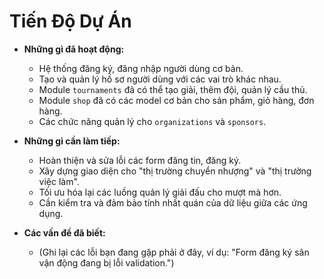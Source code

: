# Tiến Độ Dự Án

- **Những gì đã hoạt động:**
  - Hệ thống đăng ký, đăng nhập người dùng cơ bản.
  - Tạo và quản lý hồ sơ người dùng với các vai trò khác nhau.
  - Module `tournaments` đã có thể tạo giải, thêm đội, quản lý cầu thủ.
  - Module `shop` đã có các model cơ bản cho sản phẩm, giỏ hàng, đơn hàng.
  - Các chức năng quản lý cho `organizations` và `sponsors`.

- **Những gì cần làm tiếp:**
  - Hoàn thiện và sửa lỗi các form đăng tin, đăng ký.
  - Xây dựng giao diện cho "thị trường chuyển nhượng" và "thị trường việc làm".
  - Tối ưu hóa lại các luồng quản lý giải đấu cho mượt mà hơn.
  - Cần kiểm tra và đảm bảo tính nhất quán của dữ liệu giữa các ứng dụng.

- **Các vấn đề đã biết:**
  - (Ghi lại các lỗi bạn đang gặp phải ở đây, ví dụ: "Form đăng ký sân vận động đang bị lỗi validation.")
